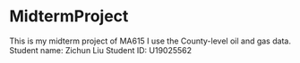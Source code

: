 # MidtermProject
This is my midterm project of MA615
I use the County-level oil and gas data.
Student name: Zichun Liu
Student ID: U19025562
